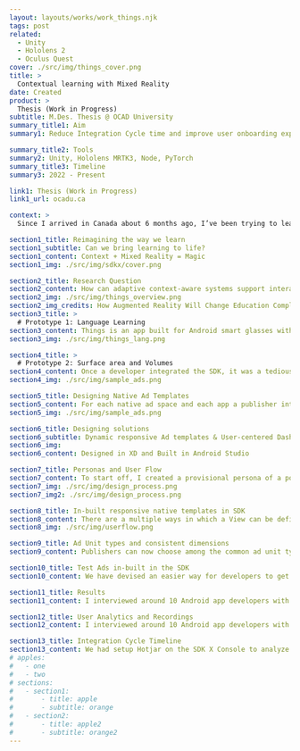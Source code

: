 ```yaml
---
layout: layouts/works/work_things.njk
tags: post
related:
  - Unity
  - Hololens 2
  - Oculus Quest
cover: ./src/img/things_cover.png
title: >
  Contextual learning with Mixed Reality
date: Created
product: >
  Thesis (Work in Progress)
subtitle: M.Des. Thesis @ OCAD University
summary_title1: Aim
summary1: Reduce Integration Cycle time and improve user onboarding experience

summary_title2: Tools
summary2: Unity, Hololens MRTK3, Node, PyTorch
summary_title3: Timeline
summary3: 2022 - Present

link1: Thesis (Work in Progress)
link1_url: ocadu.ca

context: >
  Since I arrived in Canada about 6 months ago, I’ve been trying to learn French through different techniques. I’ve tried some of the most popular apps such as Duolingo, completed certain French grammar exercises, and watched a bunch of French movies as well. Although I’ve caught some bits of grammar and vocabulary along the way, I feel that these techniques are not efficient. After a bit of research, I realized that conventional technological tools to learn languages are inefficient as they lack a real context. Immersion can significantly accelerate the learning process and I was curious to build an app that could make learning languages fun and highly efficient for me and all the other language learners.

section1_title: Reimagining the way we learn
section1_subtitle: Can we bring learning to life?
section1_content: Context + Mixed Reality = Magic
section1_img: ./src/img/sdkx/cover.png

section2_title: Research Question
section2_content: How can adaptive context-aware systems support interactive mixed reality learning experiences?
section2_img: ./src/img/things_overview.png
section2_img_credits: How Augmented Reality Will Change Education Completely | Florian Radke | TEDxGateway
section3_title: >
  # Prototype 1: Language Learning
section3_content: Things is an app built for Android smart glasses with a camera and a microphone. The app features real-time intelligence to help you learn languages in an immersive context. When users wearing smart glasses look at any object around them, they see what’s that object called in the target language on the HUD(heads up display) screen. It currently supports 3 languages (French, Italian, and Japanese) and allows the users can switch between languages by tapping on the capacitive touch panel on the glasses. The smart glasses display the translation of the object’s name and speak out the pronunciation as well.
section3_img: ./src/img/things_lang.png

section4_title: >
  # Prototype 2: Surface area and Volumes
section4_content: Once a developer integrated the SDK, it was a tedious task to get the sample test ads, to verify the implementation. The developers took about an hour in average to setup test ads in multiple devices. They had to verify the ad implementations such as refresh time, loading time, debugging the issues, and checking for design alignment. The process is different from Google's AdMob SDK and since a lot of developers were coming from those lines, this method seemed a little unusual and added to bad user experience.
section4_img: ./src/img/sample_ads.png

section5_title: Designing Native Ad Templates
section5_content: For each native ad space and each app a publisher integrated GreedyGame SDK in, graphic designers at GreedyGame had to design JSON template for the specific Ad Size, incorporating assets that matched the app's UI. This required a lot of man hours and monotonous activities that could be automated.
section5_img: ./src/img/sample_ads.png

section6_title: Designing solutions
section6_subtitle: Dynamic responsive Ad templates & User-centered Dashboard
section6_img:
section6_content: Designed in XD and Built in Android Studio

section7_title: Personas and User Flow
section7_content: To start off, I created a provisional persona of a potential developer and a publisher based off the dataset of 100s of past clients that have integrated GreedyGame's SDK into their apps. They are either developers or publishers; this persona was created with assumptions and not fully research-based but it was something that I came back to throughout my project to guide my design decisions and priorities. I also created a user flow to show the flow for a publisher who wants to integrate SDK in his app. The highlighted areas represent the first 3 pain points which I will tacle in my design solutions.
section7_img: ./src/img/design_process.png
section7_img2: ./src/img/design_process.png

section8_title: In-built responsive native templates in SDK
section8_content: There are a multiple ways in which a View can be defined in Android. I have designed a decision tree which selects an appropriate ad design XML on the basis of the height and width of the ad space. The size of the text, icon, button; the location of various elements are chosen automatically. This enables the developer to visualise a Test Ad as soon as it is implemented and the size and placement can be changed accordingly in no time. This saves a lot of time in the integration process.
section8_img: ./src/img/userflow.png

section9_title: Ad Unit types and consistent dimensions
section9_content: Publishers can now choose among the common ad unit types that they are familiar too, the width and height of which is a part of the Ad Unit description, that can be referred while implementing the Ad Unit in Android. I had conducted Design sessions where the different dimensions that the Android developers are familiar with were explained to the employees at GreedyGame to bring everyone to the same page.

section10_title: Test Ads in-built in the SDK
section10_content: We have devised an easier way for developers to get test ads. By default, any debug build that is created from Android Studio will get sample test ads. If for some reason you want to see the test ads on a release build, you can enable the enableDebug(true) method in the AppConfig Builder as a part of the SDK initialization.

section11_title: Results
section11_content: I interviewed around 10 Android app developers with each session lasting for about 2 hourse where we asked them to do the complete integration process, where I observed them throughout the process. Users were able to understand most of the things by themselves, but I had to assist them at some points through the documentation.

section12_title: User Analytics and Recordings
section12_content: I interviewed around 10 Android app developers with each session lasting for about 2 hourse where we asked them to do the complete integration process, where I observed them throughout the process. Users were able to understand most of the things by themselves, but I had to assist them at some points through the documentation.

section13_title: Integration Cycle Timeline
section13_content: We had setup Hotjar on the SDK X Console to analyze the user behaviours and understand the discoverability. Analysing over 1800 recordings in the first month, we found that the users were able to navigate and perform the tasks on the dashboard quicker as compared to the previous dashboard. Few users were unable to unable to understand the procedure after adding the ad units as they were not used to AdMob terminologies. However, the initial target audience for SDK X were users aquatinted with AdMob hence this issue can be considered insignificant.
# apples:
#   - one
#   - two
# sections:
#   - section1:
#       - title: apple
#       - subtitle: orange
#   - section2:
#       - title: apple2
#       - subtitle: orange2
---
```

